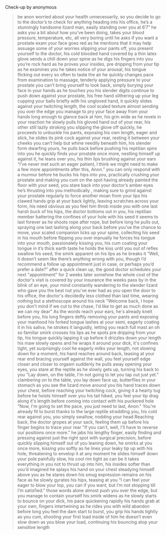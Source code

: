 Check-up by anonymous

>be anon
>worried about your health unnecessarily, so you decide to go to the doctor’s to check for anything
>heading into his office, he’s a stunningly handsome lizard man, easily standing over you at 6’7”
>he asks you a bit about how you’ve been doing, takes your blood pressure, temperature, etc, all very boring
>until he asks if you want a prostate exam
>your face goes red as he mentions that it may help assuage some of your worries
>slipping your pants off, you present yourself to the doctor, his cold blooded hand covered by a thin latex glove sends a chill down your spine as he digs his fingers into you
>you’re rock hard as he proves your insides, pre dripping from your tip as he examines you
>he takes notice of your arousal, his tongue flicking out every so often to taste the air
>he quickly changes pace from examination to massage, tenderly applying pressure to your prostate
>you can’t bring yourself to look back, simply burying your face in your hands as he touches you
>his slender digits continue to push down against your prostate, his free hand slithering up your leg
>cupping your balls briefly with his ungloved hand, it quickly slides against your twitching length, the cool scaled texture almost sending you over the edge
>you manage to pry your face away from your hands long enough to glance back at him, his grin wide as he revels in your reaction
>he slowly pulls his gloved hand out of your rear, his other still lazily stroking you
>slipping the glove off quickly, he proceeds to unbuckle his pants, exposing his own length, eager and slick, he slides its pink cock against your rear, resting it between your cheeks
>you can’t help but whine needily beneath him, his slender form dwarfing yours, he pulls back before pushing his reptilian spire into you
>he quickly finds your prostate once more, nestling himself up against it, he leans over you, his thin lips brushing against your ears
“I’ve never met such an eager patient, I think we might need to make a few more appointments after this, Anon.”
>you can only respond with a murmur before he bucks his hips into you, practically crushing your prostate and making you cum on the spot
>having already painted the floor with your seed, you stare back into your doctor’s amber eyes
>he’s thrusting into you methodically , making sure to grind against your prostate regularly to force another moan from your lips
>his clawed hands grip at your back lightly, leaving scratches across your form, his need obvious as you feel him throb inside you
>with one last harsh buck of his hips, the doctor bottoms out in you, his reptilian member battering the confines of your hole with his seed
>it seems to last forever as he shoots rope after rope, but before long he pulls out, spraying one last lashing along your back
>before you’ve the chance to move, your scaled companion licks up your spine, collecting his seed in his mouth before flipping you over manually
>he forces his tongue into your mouth, passionately kissing you, his cum coating your tongue in it’s thick earth taste
>he holds the kiss until you out of reflex swallow his seed, the smirk apparent on his lips as he breaks it
“Well, it doesn’t seem like there’s anything wrong with you, though I’d recommend a follow up appointment just in case, or perhaps you’d prefer a date?”
>after a quick clean up, the good doctor schedules your next "appointment" for 2 weeks later
>somehow the whole cost of the doctor's visit is covered by your insurance
>the weeks pass by in the blink of an eye, your mind constantly wandering to the slender lizard who gave you the best nut you've ever had
>as you open the door to his office, the doctor's decidedly less clothed than last time, wearing nothing but a stethoscope around his neck
"Welcome back, I hope you don't mind if we cut to the chase, I'd like to get as much done as we can my dear"
>As the words reach your ears, he's already knelt before you, his long fingers deftly removing your pants and exposing your manhood
>his forked tongue lashes at your semi, eagerly coating it in his saliva, he strokes it languidly, letting you reach full mast
>an oh so familiar smirk crosses his lips as he spots pre dripping from your tip, his tongue quickly lapping it up before it drizzles down your length
>his maw slowly opens and he wraps it around your dick, it's confines tight, yet surprisingly cool
>he eagerly milks your length, not slowing down for a moment, his hand reaches around back, teasing at your rear end
>bracing yourself against the wall, you feel yourself edge closer and closer to orgasm
>suddenly he pulls away
>opening your eyes, you stare at the reptile as he slowly gets up, turning his back to you
"Lay down, on the table, I'm not going to let you tap out just yet."
>clambering on to the table, you lay down face up, butterflies in your stomach as you see the lizard move around you
>his hand traces down your chest, before reaching your twitching cock, giving it a hearty tug before he hoists himself over you
>his tail hiked, you feel your tip drag along it's length before coming into contact with his puckered hole
"Now, I'm going to set the pace, you just need to last, Anon."
>You're already fit to burst thanks to the large reptile straddling you, his cold rear against you, you simply swallow, nodding your head
>Reaching back, the doctor gropes at your sack, feeling them up before his finger begins to trace your rear
"If you can't, well, I'll have to reverse our positions once more."
>he jabs his lengthy finger, easily finding and pressing against just the right spot with surgical precision, before quickly slipping himself out of you
>leaning down, he smirks at you once more, kissing you softly as he lines your leaky tip up with his hole, threatening to envelop it at any moment
>he slides himself down your pole painfully slow, his cool rim tight as can be
>it takes everything in you not to thrust up into him, his insides softer than you’d imagined
>he splays his hand on your chest steadying himself above you as he stares down
>his smug expression remains on his face as he slowly gyrates his hips, teasing at you
“I can feel your eager to blow your top, you can if you want, but I’m not stopping till I’m satisfied.”
>those words alone almost push you over the edge, but you manage to contain yourself
>his smirk widens as he slowly starts to bounce on your dick, his pace quickening rapidly
>his hands grab at your own, fingers intertwining as he rides you with wild abandon
>before long you feel the dam start to burst, you grip his hands tightly as you cum, shooting your first load inside of him
>he doesn’t even slow down as you blow your load, continuing his bouncing atop your sensitive length
